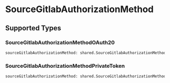 # SourceGitlabAuthorizationMethod


## Supported Types

### SourceGitlabAuthorizationMethodOAuth20

```python
sourceGitlabAuthorizationMethod: shared.SourceGitlabAuthorizationMethodOAuth20 = /* values here */
```

### SourceGitlabAuthorizationMethodPrivateToken

```python
sourceGitlabAuthorizationMethod: shared.SourceGitlabAuthorizationMethodPrivateToken = /* values here */
```

